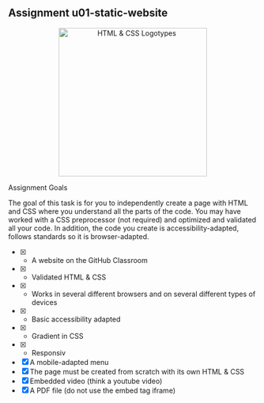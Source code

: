 ## Assignment u01-static-website

<div align="center">
<img width="300" src="https://miro.medium.com/max/792/1*lJ32Bl-lHWmNMUSiSq17gQ.png" alt="HTML & CSS Logotypes">
</div>

Assignment Goals

The goal of this task is for you to independently create a page with HTML and CSS where you understand all the parts of the code. You may have worked with a CSS preprocessor (not required) and optimized and validated all your code. In addition, the code you create is accessibility-adapted, follows standards so it is browser-adapted.

- [x] - A website on the GitHub Classroom
- [x] - Validated HTML & CSS
- [x] - Works in several different browsers and on several different types of devices
- [x] - Basic accessibility adapted
- [x] - Gradient in CSS
- [x] - Responsiv
- [x] A mobile-adapted menu
- [x] The page must be created from scratch with its own HTML & CSS
- [x] Embedded video (think a youtube video)
- [x] A PDF file (do not use the embed tag iframe)
